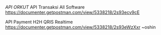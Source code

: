 *API ORKUT*
API Transaksi All Software
https://documenter.getpostman.com/view/5338218/2s93ecv9cE


API Payment H2H QRIS Realtime
https://documenter.getpostman.com/view/5338218/2s93eWzXxr  ~oshin